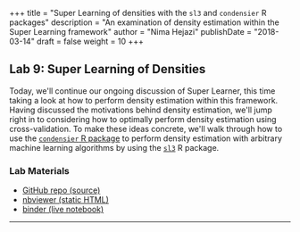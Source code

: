 +++
title = "Super Learning of densities with the `sl3` and `condensier` R packages"
description = "An examination of density estimation within the Super Learning framework"
author = "Nima Hejazi"
publishDate = "2018-03-14"
draft = false
weight = 10
+++

## Lab 9: Super Learning of Densities

Today, we'll continue our ongoing discussion of Super Learner, this time taking
a look at how to perform density estimation within this framework. Having
discussed the motivations behind density estimation, we'll jump right in to
considering how to optimally perform density estimation using cross-validation.
To make these ideas concrete, we'll walk through how to use the [`condensier` R
package](https://github.com/osofr/condensier) to perform density
estimation with arbitrary machine learning algorithms by using the
[`sl3`](https://github.com/tlverse/sl3) R package.

### Lab Materials

* [GitHub repo (source)](https://github.com/tlbbd-spring2018/lab_09)
* [nbviewer (static HTML)](http://nbviewer.jupyter.org/github/tlbbd-spring2018/lab_09/blob/master/lab_09.ipynb)
* [binder (live
   notebook)](https://mybinder.org/v2/gh/tlbbd-spring2018/lab_09/master)

---
